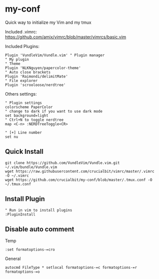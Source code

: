 # my-conf
Quick way to initialize my Vim and my tmux

Included .vimrc:  
<https://github.com/amix/vimrc/blob/master/vimrcs/basic.vim>

Included Plugins:
```vim
Plugin 'VundleVim/Vundle.vim' " Plugin manager
" My plugin
" Theme
Plugin 'NLKNguyen/papercolor-theme'
" Auto close brackets
Plugin 'Raimondi/delimitMate'
" File explorer
Plugin 'scrooloose/nerdtree'
```
Others settings:
```vim
" Plugin settings
colorscheme PaperColor
" change to dark if you want to use dark mode
set background=light
" Ctrl+N to toggle nerdtree
map <C-n> :NERDTreeToggle<CR>

" [+] Line number
set nu
```

## Quick Install
```terminal
git clone https://github.com/VundleVim/Vundle.vim.git ~/.vim/bundle/Vundle.vim
wget https://raw.githubusercontent.com/crucialbit/vimrc/master/.vimrc -O ~/.vimrc
wget https://github.com/crucialbit/my-conf/blob/master/.tmux.conf -O ~/.tmux.conf
```
## Install Plugin
```vim
" Run in vim to install plugins
:PluginInstall
```
## Disable auto comment
Temp
```vim
:set formatoptions-=cro
```
General
```vim
autocmd FileType * setlocal formatoptions-=c formatoptions-=r formatoptions-=o
```
